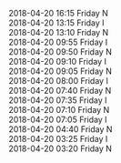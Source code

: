 2018-04-20 16:15 Friday  N  
2018-04-20 13:15 Friday  I  
2018-04-20 13:10 Friday  N  
2018-04-20 09:55 Friday  I  
2018-04-20 09:50 Friday  N  
2018-04-20 09:10 Friday  I  
2018-04-20 09:05 Friday  N  
2018-04-20 08:00 Friday  I  
2018-04-20 07:40 Friday  N  
2018-04-20 07:35 Friday  I  
2018-04-20 07:10 Friday  N  
2018-04-20 07:05 Friday  I  
2018-04-20 04:40 Friday  N  
2018-04-20 03:25 Friday  I  
2018-04-20 03:20 Friday  N  
